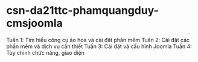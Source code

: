 # csn-da21ttc-phamquangduy-cmsjoomla
Tuần 1: Tìm hiểu công cụ ảo hoa và cài đặt phần mềm
Tuần 2: Cài đặt các phần mềm và dịch vụ cần thiết
Tuần 3: Cài đặt và cấu hình Joomla
Tuần 4: Tùy  chỉnh chức năng, giao diện 

